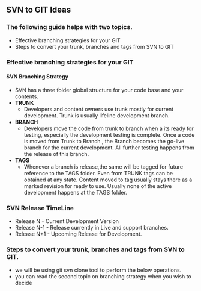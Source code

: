 ## SVN to GIT Ideas
### The following guide helps with two topics. 
  - Effective branching strategies for your GIT
  - Steps to convert your trunk, branches and tags from SVN to GIT

### Effective branching strategies for your GIT
#### SVN Branching Strategy
  - SVN has a three folder global structure for your code base and your contents.
  - **TRUNK**
    - Developers and content owners use trunk mostly for current development. Trunk is usually lifeline development branch.
  - **BRANCH**
     - Developers move the code from trunk to branch when a its ready for testing, especially the development testing is complete. Once a code is moved from Trunk to Branch , the Branch becomes the go-live branch for the current development. All further testing happens from the release of this branch.
   - **TAGS**
     - Whenever a branch is release,the same will be tagged for future reference to the TAGS folder. Even from TRUNK tags can be obtained at any state. Content moved to tag usually stays there as a marked revision for ready to use. Usually none of the active development happens at the TAGS folder.
     
 ### SVN Release TimeLine
  - Release N - Current Development Version
  - Release N-1 - Release currently in Live and support branches.
  - Release N+1 - Upcoming Release for Development.
  
  
    




### Steps to convert your trunk, branches and tags from SVN to GIT.
  - we will be using git svn clone tool to perform the below operations.
  - you can read the second topic on branching strategy when you wish to decide 
